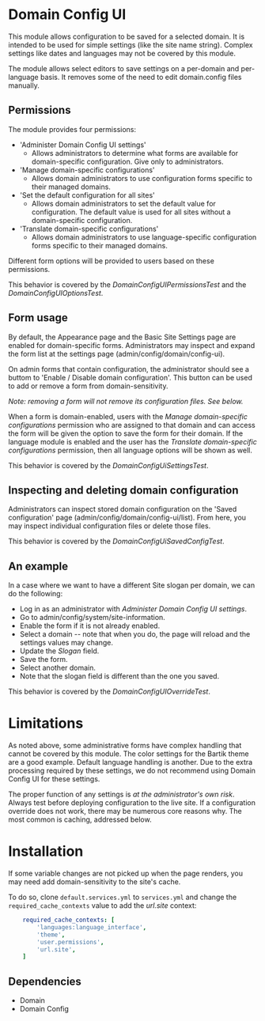 Domain Config UI
================

This module allows configuration to be saved for a selected domain. It is
intended to be used for simple settings (like the site name string). Complex
settings like dates and languages may not be covered by this module.

The module allows select editors to save settings on a per-domain and
per-language basis. It removes some of the need to edit domain.config files
manually.

## Permissions

The module provides four permissions:

* 'Administer Domain Config UI settings'
    - Allows administrators to determine what forms are available for
    domain-specific configuration. Give only to administrators.
* 'Manage domain-specific configurations'
    - Allows domain administrators to use configuration forms specific to their
    managed domains.
* 'Set the default configuration for all sites'
    - Allows domain administrators to set the default value for configuration.
    The default value is used for all sites without a domain-specific
    configuration.
* 'Translate domain-specific configurations'
    - Allows domain administrators to use language-specific configuration forms
    specific to their managed domains.

Different form options will be provided to users based on these permissions.

This behavior is covered by the *DomainConfigUIPermissionsTest* and the
*DomainConfigUIOptionsTest*.

## Form usage

By default, the Appearance page and the Basic Site Settings page are enabled for
domain-specific forms. Administrators may inspect and expand the form list at
the settings page (admin/config/domain/config-ui).

On admin forms that contain configuration, the administrator should see a buttom
to 'Enable / Disable domain configuration'. This button can be used to add or
remove a form from domain-sensitivity.

*Note: removing a form will not remove its configuration files. See below.*

When a form is domain-enabled, users with the
*Manage domain-specific configurations* permission who are assigned to that
domain and can access the form will be given the option to save the form for
their domain. If the language module is enabled and the user has the
*Translate domain-specific configurations* permission, then all language options
will be shown as well.

This behavior is covered by the *DomainConfigUiSettingsTest*.

## Inspecting and deleting domain configuration

Administrators can inspect stored domain configuration on the 'Saved
configuration' page (admin/config/domain/config-ui/list). From here, you may
inspect individual configuration files or delete those files.

This behavior is covered by the *DomainConfigUiSavedConfigTest*.

## An example

In a case where we want to have a different Site slogan per domain, we can do
the following:

* Log in as an administrator with *Administer Domain Config UI settings*.
* Go to admin/config/system/site-information.
* Enable the form if it is not already enabled.
* Select a domain -- note that when you do, the page will reload and the
settings values may change.
* Update the *Slogan* field.
* Save the form.
* Select another domain.
* Note that the slogan field is different than the one you saved.

This behavior is covered by the *DomainConfigUIOverrideTest*.

# Limitations

As noted above, some administrative forms have complex handling that cannot be
covered by this module. The color settings for the Bartik theme are a good
example. Default language handling is another. Due to the extra processing
required by these settings, we do not recommend using Domain Config UI for these
settings.

The proper function of any settings is *at the administrator's own risk*. Always
test before deploying configuration to the live site. If a configuration
override does not work, there may be numerous core reasons why. The most common
is caching, addressed below.

# Installation

If some variable changes are not picked up when the page renders, you may need
add domain-sensitivity to the site's cache.

To do so, clone  `default.services.yml` to `services.yml` and change the
`required_cache_contexts` value to add the *url.site* context:

```YAML
    required_cache_contexts: [
        'languages:language_interface',
        'theme',
        'user.permissions',
        'url.site',
    ]
```

## Dependencies

- Domain
- Domain Config
